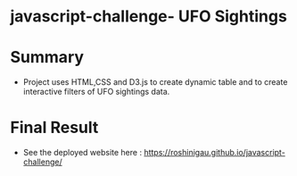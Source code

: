 # javascript-challenge- UFO Sightings

# Summary

* Project uses HTML,CSS and D3.js to create dynamic table and to create interactive filters of UFO sightings data.

# Final Result 

* See the deployed website here :   https://roshinigau.github.io/javascript-challenge/
